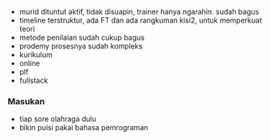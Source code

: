 - murid dituntut aktif, tidak disuapin, trainer hanya ngarahin. sudah bagus
- timeline terstruktur, ada FT dan ada rangkuman kisi2, untuk memperkuat teori
- metode penilaian sudah cukup bagus
- prodemy prosesnya sudah kompleks
- kurikulum 
- online 
- plf
- fullstack


### Masukan
- tiap sore olahraga dulu
- bikin puisi pakai bahasa pemrograman